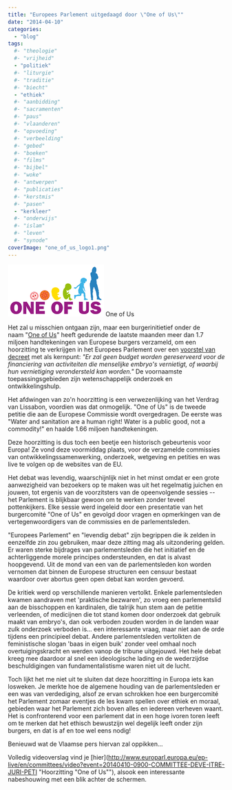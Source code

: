 ```yaml
---
title: "Europees Parlement uitgedaagd door \"One of Us\""
date: "2014-04-10"
categories: 
  - "blog"
tags:
  #- "theologie"
  #- "vrijheid"
  - "politiek"
  #- "liturgie"
  #- "traditie"
  #- "biecht"
  - "ethiek"
  #- "aanbidding"
  #- "sacramenten"
  #- "paus"
  #- "vlaanderen"
  #- "opvoeding"
  #- "verbeelding"
  #- "gebed"
  #- "boeken"
  #- "films"
  #- "bijbel"
  #- "woke"
  #- "antwerpen"
  #- "publicaties"
  #- "kerstmis"
  #- "pasen"
  - "kerkleer"
  #- "onderwijs"
  #- "islam"
  #- "leven"
  #- "synode"
coverImage: "one_of_us_logo1.png"
---
```


[![One of Us](images/one_of_us_logo1.png)](images/one_of_us_logo1.png) One of Us

Het zal u misschien ontgaan zijn, maar een burgerinitietief onder de naam "[One of Us](http://www.oneofus.eu/)" heeft gedurende de laatste maanden meer dan 1.7 miljoen handtekeningen van Europese burgers verzameld, om een hoorzitting te verkrijgen in het Europees Parlement over een [voorstel van decreet](http://ec.europa.eu/citizens-initiative/public/documents/1569) met als kernpunt: _"Er zal geen budget worden gereserveerd voor de financiering van activiteiten die menselijke embryo's vernietigt, of waarbij hun vernietiging verondersteld kan worden."_ De voornaamste toepassingsgebieden zijn wetenschappelijk onderzoek en ontwikkelingshulp.

Het afdwingen van zo'n hoorzitting is een verwezenlijking van het Verdrag van Lissabon, voordien was dat onmogelijk. "One of Us" is de tweede petitie die aan de Europese Commissie wordt overgedragen. De eerste was "Water and sanitation are a human right! Water is a public good, not a commodity!" en haalde 1.66 miljoen handtekeningen.

Deze hoorzitting is dus toch een beetje een historisch gebeurtenis voor Europa! Ze vond deze voormiddag plaats, voor de verzamelde commissies van ontwikkelingssamenwerking, onderzoek, wetgeving en petities en was live te volgen op de websites van de EU.

Het debat was levendig, waarschijnlijk niet in het minst omdat er een grote aanwezigheid van bezoekers op te maken was uit het regelmatig juichen en jouwen, tot ergenis van de voorzitsters van de opeenvolgende sessies -- het Parlement is blijkbaar gewoon om te werken zonder teveel pottenkijkers. Elke sessie werd ingeleid door een presentatie van het burgercomité "One of Us" en gevolgd door vragen en opmerkingen van de vertegenwoordigers van de commissies en de parlementsleden.

"Europees Parlement" en "levendig debat" zijn begrippen die ik zelden in eenzelfde zin zou gebruiken, maar deze zitting mag als uitzondering gelden. Er waren sterke bijdrages van parlementsleden die het initiatief en de achterliggende morele principes ondersteunden, en dat is alvast hoopgevend. Uit de mond van een van de parlementsleden kon worden vernomen dat binnen de Europese structuren een censuur bestaat waardoor over abortus geen open debat kan worden gevoerd.

De kritiek werd op verschillende manieren vertolkt. Enkele parlementsleden kwamen aandraven met 'praktische bezwaren', zo vroeg een parlementslid aan de bisschoppen en kardinalen, die talrijk hun stem aan de petitie verleenden, of medicijnen die tot stand komen door onderzoek dat gebruik maakt van embryo's, dan ook verboden zouden worden in de landen waar zulk onderzoek verboden is… een interessante vraag, maar niet aan de orde tijdens een principieel debat. Andere parlementsleden vertolkten de feministische slogan 'baas in eigen buik' zonder veel omhaal noch overtuigingskracht en werden vanop de tribune uitgejouwd. Het hele debat kreeg mee daardoor al snel een ideologische lading en de wederzijdse beschuldigingen van fundamentalistisme waren niet uit de lucht.

Toch lijkt het me niet uit te sluiten dat deze hoorzitting in Europa iets kan losweken. Je merkte hoe de algemene houding van de parlementsleden er een was van verdediging, alsof ze ervan schrokken hoe een burgercomité het Parlement zomaar eventjes de les kwam spellen over ethiek en moraal, gebieden waar het Parlement zich boven alles en iedereen verheven waant. Het is confronterend voor een parlement dat in een hoge ivoren toren leeft om te merken dat het ethisch bewustzijn wel degelijk leeft onder zijn burgers, en dat is af en toe wel eens nodig!

Benieuwd wat de Vlaamse pers hiervan zal oppikken...

Volledig videoverslag vind je [hier](http://www.europarl.europa.eu/ep-live/en/committees/video?event=20140410-0900-COMMITTEE-DEVE-ITRE-JURI-PETI "Hoorzitting "One of Us""), alsook een interessante nabeshouwing met een blik achter de schermen.
